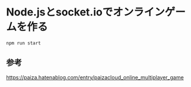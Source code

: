# Node.jsとsocket.ioでオンラインゲームを作る
```
npm run start
```

## 参考
https://paiza.hatenablog.com/entry/paizacloud_online_multiplayer_game